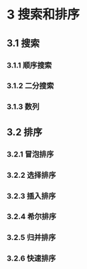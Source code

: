 # 3 搜索和排序
## 3.1 搜索
### 3.1.1 顺序搜索
### 3.1.2 二分搜索
### 3.1.3 数列

## 3.2 排序
### 3.2.1 冒泡排序
### 3.2.2 选择排序
### 3.2.3 插入排序
### 3.2.4 希尔排序
### 3.2.5 归并排序
### 3.2.6 快速排序